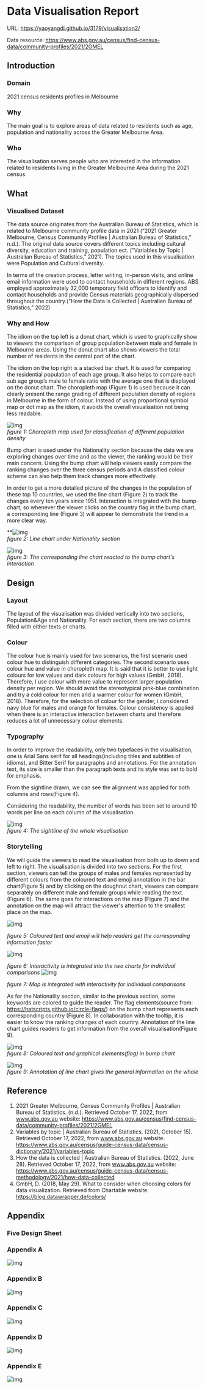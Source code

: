# Data Visualisation Report

URL: https://yaoyangdi.github.io/3179/visualisation2/

Data resource: https://www.abs.gov.au/census/find-census-data/community-profiles/2021/2GMEL

## Introduction

### Domain

2021 census residents profiles in Melbourne

### Why

The main goal is to explore areas of data related to residents such as age, population and nationality across the Greater Melbourne Area.

### Who

The visualisation serves people who are interested in the information related to residents living in the Greater Melbourne Area during the 2021 census.

## What

### Visualised Dataset

The data source originates from the Australian Bureau of Statistics, which is related to Melbourne community profile data in 2021 (“2021 Greater Melbourne, Census Community Profiles | Australian Bureau of Statistics,” n.d.). The original data source covers different topics including cultural diversity, education and training, population ect. (“Variables by Topic | Australian Bureau of Statistics,” 2021). The topics used in this visualisation were Population and Cultural diversity.

In terms of the creation process, letter writing, in-person visits, and online email information were used to contact households in different regions. ABS employed approximately 32,000 temporary field officers to identify and contact households and provide Census materials geographically dispersed throughout the country.(“How the Data Is Collected | Australian Bureau of Statistics,” 2022)

### Why and How

The idiom on the top left is a donut chart, which is used to graphically show to viewers the comparison of group population between male and female in Melbourne areas. Using the donut chart also shows viewers the total number of residents in the central part of the chart.

The idiom on the top right is a stacked bar chart. It is used for comparing the residential population of each age group. It also helps to compare each sub age group’s male to female ratio with the average one that is displayed on the donut chart.
The choropleth map (Figure 1) is used because it can clearly present the range grading of different population density of regions in Melbourne in the form of colour. Instead of using proportional symbol map or dot map as the idiom, it avoids the overall visualisation not being less readable.

![img](https://lh4.googleusercontent.com/dBDIs6l3GXSeuo6imJv8s8c6ort6LyXGxtd0gtEoSmQnqzIjun0_-QCfLF4vXt9-5TeSEqHv6HeXOyirj03SM2yVbSVrKI2K-bHq4mjzavXpVKuLUZtJkYmw_Tsr-pYWhFiOAJvxqZ-K-UoeqrDTTUvJ6W5j5CZZmHrtRKFEdcCSGwO8fGkwFkoRqTZPog)
<br>*figure 1: Choropleth map used for classification of different population density*

Bump chart is used under the Nationality section because the data we are exploring changes over time and as the viewer, the ranking would be their main concern. Using the bump chart will help viewers easily compare the ranking changes over the three census periods and A classified colour scheme can also help them track changes more effectively.

In order to get a more detailed picture of the changes in the population of these top 10 countries, we used the line chart (Figure 2) to track the changes every ten years since 1951. Interaction is integrated with the bump chart, so whenever the viewer clicks on the country flag in the bump chart, a corresponding line (Figure 3) will appear to demonstrate the trend in a more clear way.

**![img](https://lh5.googleusercontent.com/sR11UYubg6bwp42ojJtSOUzJFDuG7rIIL64la6V7btrPOz4O9EUlVs5hGBslMKVHg1zhQ2S5zP-AUdTuZCKiEAKf3DGZEFkc_Fwa_mqWOumTmur3-Tixp5-_DrbVXeMFBG_Ze_OWrzGxBCMgB12lpOqLoyUMbJxtTLiOoK8rvXy7yi6A00mcIH2U86zw3g)
<br>*figure 2: Line chart under Nationality section*

![img](https://lh4.googleusercontent.com/abl4aDvknIZ1d2x62seHzoEgJIhzF9PANfTM7EocOpa7VmlZpCpi139H3qlZybrg49vj0j5L1FuBIs8gHMb3-mn_pep9dN-wIzjvSg8H8zznnYlEY9aQh_gZecloeduqWVUh3kMQacaXbwdy8lLmTo8tma764YsR7y1uoJF6z88wdhfrVh5xzGMnVe3MoA)
<br>*figure 3: The corresponding line chart reacted to the bump chart's interaction*

## Design

### Layout

The layout of the visualisation was divided vertically into two sections, Population&Age and Nationality. For each section, there are two columns filled with either texts or charts.

### Colour

The colour hue is mainly used for two scenarios, the first scenario used colour hue to distinguish different categories. The second scenario uses colour hue and value in choropleth map. It is said that it is better to use light colours for low values and dark colours for high values (GmbH, 2018). Therefore, I use colour with more value to represent larger population density per region. 
We should avoid the stereotypical pink-blue combination and try a cold colour for men and a warmer colour for women (GmbH, 2018). Therefore, for the selection of colour for the gender, i considered navy blue for males and orange for females.
Colour consistency is applied when there is an interactive interaction between charts and therefore reduces a lot of unnecessary colour elements.

### Typography

In order to improve the readability, only two typefaces in the visualisation, one is Arial Sans serif for all headings(including titles and subtitles of idioms), and Bitter Serif for paragraphs and annotations. For the annotation text, its size is smaller than the paragraph texts and its style was set to bold for emphasis. 

From the sightline drawn, we can see the alignment was applied for both columns and rows(Figure 4).

Considering the readability, the number of words has been set to around 10 words per line on each column of the visualisation.

![img](https://lh3.googleusercontent.com/xYx1oPb_avBEuCr-7_1UrvjrBLtK_M1OUzmJieC_IG8V4IzYVSYeg9ED6VNX-ftgs84ZmM4bui86IwrVQOKdkxAXw1tL8fEDleo73Xx9KSpYOh_W-1SdusJ3HHPIQsjorX3A_1x1WkxBIx0pl3E88a3S4m-zWS35tryaAP7-10TEfg0_bzs6x-_ODl1xVw)
<br>*figure 4: The sightline of the whole visualisation*

### Storytelling

We will guide the viewers to read the visualisation from both up to down and left to right. 
The visualisation is divided into two sections. For the first section, viewers can tell the groups of males and females represented by different colours from the coloured text and emoji annotation in the bar chart(Figure 5) and by clicking on the doughnut chart, viewers can compare separately on different male and female groups while reading the text.(Figure 6). The same goes for interactions on the map (Figure 7) and the annotation on the map will attract the viewer's attention to the smallest place on the map.

![img](https://lh3.googleusercontent.com/Ntu8_fNdx8h6USfk0LR_MTZWFXGLBx8R9nplxSz3ymt0gYnLZquSz4GWqb_POTkDblodfmkYCumjRxTwySwc7mYSymZdRV9woGLjXCWERivOGBCBEx4Mny34X8TwNdzH-sAUXNDCL80qtl9Z_mUNx6S-IZtdLMjM92nL4emj33Xf5WW6gjCEPQ5BUrkXGw)

*figure 5: Coloured text and emoji will help readers get the corresponding information faster*

![img](https://lh6.googleusercontent.com/SVh1frgb5-fjcKqJxHjWHZaGAyPis-RIjRnJhPH03xJ5xFfiElKN-tuMh_hNao9hU-z1jrstOwOsXrLRwp2ntrq0bFXopXEeEmMIWnbGEaJaA4Eb2_9VMYnodQY09VD6MgjSDYski4W896sIuFQTckbeHky_0iV5yAD7H9Yd74FWAGo_TJNnRO87abM9Dw)

*figure 6: Interactivity is integrated into the two charts for individual comparisons*
![img](https://lh3.googleusercontent.com/KLWnw8jjKMOrcN7RIHLrj8pedwFAc-71LMGi-jv1ywVdVoMxAzRrmigBdmj2OAekv1W4Rip9q8PRrJNm5BA7ntk9wMTJCxy4Wfbhp-iO640Qamk_OV0cU79n5blHCZNDb0XzCXlpZoLHaLBX1ruTseF79bH8T9N_HEeZ6YZn0s3lDnGewR72ZBPFtswLPA)

*figure 7: Map is integrated with interactivity for individual comparisons*

As for the Nationality section, similar to the previous section, some keywords are colored to guide the reader. The flag elements(source from: https://hatscripts.github.io/circle-flags/) on the bump chart represents each corresponding country (Figure 8). In collaboration with the tooltip, it is easier to know the ranking changes of each country. Annotation of the line chart guides readers to get information from the overall visualisation(Figure 9).

![img](https://lh5.googleusercontent.com/ufCUinNl2wy2RlhN6HA1bYzbuhf94azUdiyoIg_5dIEwhYJ-XgZaggxdTErAhe7MlQXije5ejNUyi3xn_RGp2nwaME6CnPHDh-s0wTLMB4NBCiXw9PnjppG3RgDHnZsFfZjl9FNLUZaidW4fM9XBUNM06t07e2UVYARMnZfJB7-9vXE9QT4dXdr8lG-FvA)
<br>*figure 8: Coloured text and graphical elements(flag) in bump chart* 

![img](https://lh5.googleusercontent.com/8FcgOeUHL7ATtNna_B20fpNepr4_6CDMnxIPPXTt14LD3JO3viLqOuMgbVwMBDAR3Atnu0wfkWX90hU67YWi0VntXernziAixt9ftCYNJhEnEvh52aqET65IjxXEXX1ahH1sW5cHJpC1tsTpOfVkEgizgqJeTgUBt-noO6fZsV1e9Wv3Pn-ajTYOGGcWtA)
<br>*figure 9: Annotation of line chart gives the general information on the whole*

## Reference

1. 2021 Greater Melbourne, Census Community Profiles | Australian Bureau of Statistics. (n.d.). Retrieved October 17, 2022, from www.abs.gov.au website: https://www.abs.gov.au/census/find-census-data/community-profiles/2021/2GMEL
2. Variables by topic | Australian Bureau of Statistics. (2021, October 15). Retrieved October 17, 2022, from www.abs.gov.au website: https://www.abs.gov.au/census/guide-census-data/census-dictionary/2021/variables-topic
3. How the data is collected | Australian Bureau of Statistics. (2022, June 28). Retrieved October 17, 2022, from www.abs.gov.au website: https://www.abs.gov.au/census/guide-census-data/census-methodology/2021/how-data-collected
4. GmbH, D. (2018, May 29). What to consider when choosing colors for data visualization. Retrieved from Chartable website: https://blog.datawrapper.de/colors/
## Appendix 

### Five Design Sheet

### Appendix A

![img](https://lh4.googleusercontent.com/dBQ_nkSnWXQxInQ7LGtjSf1F9NimnoudEpLcrN1jwMg763NULsbncusY2s7kfITse2RwT6PnxelqOq5bfrpLMKh-QduwdOrXb-WrDmB4NA-NHgsBxl-O8Ko-n0VYolOVFTa44Ca5hw0LWsbo3FAh8y_kcDtVmMVBodKPA7DDbxiGJpipGkFHAmp6Fi7FLQ)

### Appendix B

![img](https://lh4.googleusercontent.com/mKIQme6PwXWUco4KczTMVhJ8EZ-GVLhKF1KvoLEqSGL8ungZL7Hjxtf2wFMJgkB6iyIjmQsrYMptY6ApID-W0vdIcWqrDdlXJRhp9LDnDPRsVaNIWhx-9ENJCnuuqwvWzptzZBcp_RLAzxEm_cvX9kKuz8ovRqKc7R0dpcNQnBh6oTGQI_4lJWTluOhXOQ)

### Appendix C

![img](https://lh6.googleusercontent.com/BNtNfDGmxk2_YU-IUKQy_u93HyQM5maQZtg3exAolDsEDEnBMfjapHc5WWXzVX3Y20UIxjB9HVb8DXXHvgprfOgXPrOALlCWrsS22LgUPCUvUP7qcAUS70H6eR7n2liqvFVZ_e1HQoVbF47qvIh1gQkjfYGCsHqHMWR0FocTJuTJdhTg6xNQGym9G0Oq3g)

### Appendix D

![img](https://lh4.googleusercontent.com/kbpdjpycTGw8_9Vld6J_VbjRIg4QKdxKOQLilsNcgKYSw-Nn0nRCBhmbU5c8npfPqtxDpJI-bBxtuBAm8fYntwiqoiIpa5e6noO1NWvav858E-m31r0CcgHupmMNSw1GNjmHlAiyVK2RX4Ttd4_gNsUwNxCLJdvL8ntwaECyY_koEd06AMlF1Q54OEh3Lg)

### Appendix E

![img](https://lh5.googleusercontent.com/c9VY_7jOESA83yCo7Mkf7mP_0u0BXngePIxKaUm5mdCXg49mPLnQX8fPGq8zwNeTr0xCfCQex3NB7Hxk4b_CXjoqIuo0Tq7aZcoWFj9lsJTXbYX3o0pzMlaxs22pzDYfYy3FYxWr7JMfVIUaF4zAJuKr5AL9yWUy9Vfj9FTsO_EJVLH4pMx7jRxdi8nNew)


